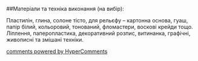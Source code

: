<div id="hypercomments_widget" class="js-hypercomments-widget invisible"></div>

##Матеріали та техніка виконання (на вибір):

Пластилін, глина, солоне тісто, для рельєфу – картонна основа, гуаш, папір білий, кольоровий, тонований, фломастери, воскові крейди тощо. Ліплення, паперопластика, декоративний розпис, витинанка, графічні, живописні та змішані техніки.


<div class="js-hypercomments-container">
    <a href="http://hypercomments.com" class="hc-link" title="comments widget">comments powered by HyperComments</a>
</div>